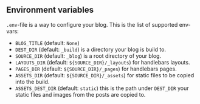 ## Environment variables

`.env`-file is a way to configure your blog. This is the list of supported env-vars:

- `BLOG_TITLE` (default: `None`)
- `DEST_DIR` (default: `_build`) is a directory your blog is build to.
- `SOURCE_DIR` (default: `_blog`) is a root directory of your blog.
- `LAYOUTS_DIR` (default: `${SOURCE_DIR}/_layouts`) for handlebars layouts.
- `PAGES_DIR` (default: `${SOURCE_DIR}/_pages`) for handlebars pages.
- `ASSETS_DIR` (default: `${SOURCE_DIR}/_assets`) for static files to be copied into the build.
- `ASSETS_DEST_DIR` (default: `static`) this is the path under `DEST_DIR` your static files and images from the posts are copied to.
